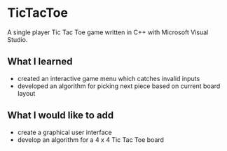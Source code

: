 # TicTacToe
A single player Tic Tac Toe game written in C++ with Microsoft Visual Studio.
## What I learned
- created an interactive game menu which catches invalid inputs
- developed an algorithm for picking next piece based on current board layout
## What I would like to add
- create a graphical user interface 
- develop an algorithm for a 4 x 4 Tic Tac Toe board
